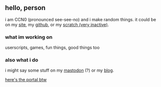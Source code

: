 ## hello, person

i am CCN0 (pronounced see-see-no) and i make random things. it could be on my [site](https://ccn0.github.io/things), my [github](https://github.com/ccn0), or my [scratch (very inactive)](https://scratch.mit.edu/users/ccn0net).

### what im working on

userscripts, games, fun things, good things too

### also what i do

i might say some stuff on my [mastodon](https://mastodon.social/@ccn0) (?) or my [blog](https://ccn0guy.blogspot.com).

[here's the portal btw](https://ccn0.github.io/things/portal/)
